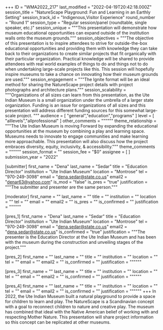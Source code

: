+++
ID = "WMA2022_217"
last_modified = "2022-04-19T20:42:18.000Z"
session_title = "NatureScape Playground: Fun and Learning in an Earthly Setting"
session_track_id = "Indigenous,Visitor Experience"
round_number = "Round 1"
session_type = "Regular session/panel (roundtable, single speaker, etc.)"
session_unique = """This presentation will demonstrate how museum educational opportunities can expand outside of the institution walls onto the museum grounds."""
session_objectives = """The objective of this presentation is to inspire attendees to strive for outside-the-box educational opportunities and providing them with knowledge they can take back to their organizations to create similar projects that fit organically with their particular organization.  Practical knowledge will be shared to provide attendees with real world examples of things to do and things not to do when undertaking large-scale projects like this. This session will hopefully inspire museums to take a chance on innovating how their museum grounds are used."""
session_engagement = """The Ignite format will be an ideal method for sharing the NatureScape project details with project photographs and architecture plans."""
session_scalability = """Organizations of all sizes can learn from this presentation, as the Ute Indian Museum is a small organization under the umbrella of a larger state organization. Funding is an issue for organizations of all sizes and this presentation will address different funding sources for this somewhat large-scale project.
"""
audience = [ "general","education","programs" ]
level = [ "alllevels","allprofessional" ]
other_comments = """"""
theme_relationship = """The Ute Indian Museum is moving Forward by expanding the educational opportunities at the museum by combining a play and learning space. Museums needs to innovate to engage communities and make learning more approachable. This presentation will also discuss how the project embraces diversity, equity, inclusivity, & accessibility."""
theme_comments = """"""
session_format = ""
session_fee = "$0"
assignee = [  ]
submission_year = "2022"

[submitter]
first_name = "Dena"
last_name = "Sedar"
title = "Education Director"
institution = "Ute Indian Museum"
location = "Montrose"
tel = "970-249-3098"
email = "dena.sedar@state.co.us"
email2 = "denar63@yahoo.com"
is_mod = "false"
is_pres = "true"
justification = """The submitter and presenter are the same person."""

[moderator]
first_name = ""
last_name = ""
title = ""
institution = ""
location = ""
tel = ""
email = ""
email2 = ""
is_pres = ""
is_confirmed = ""
justification = """"""

[pres_1]
first_name = "Dena"
last_name = "Sedar"
title = "Education Director"
institution = "Ute Indian Museum"
location = "Montrose"
tel = "970-249-3098"
email = "dena.sedar@state.co.us"
email2 = "dena.sedar@state.co.us"
is_confirmed = "true"
justification = """The presenter is the Education Director at the Ute Indian Museum and has been with the museum during the construction and unveiling stages of the project."""

[pres_2]
first_name = ""
last_name = ""
title = ""
institution = ""
location = ""
tel = ""
email = ""
email2 = ""
is_confirmed = ""
justification = """"""

[pres_3]
first_name = ""
last_name = ""
title = ""
institution = ""
location = ""
tel = ""
email = ""
email2 = ""
is_confirmed = ""
justification = """"""

[pres_4]
first_name = ""
last_name = ""
title = ""
institution = ""
location = ""
tel = ""
email = ""
email2 = ""
is_confirmed = ""
justification = """"""
+++
In 2022, the Ute Indian Museum built a natural playground to provide a space for children to learn and play. The NatureScape is a Scandinavian concept with a goal to reconnect children to nature and creative play. The museum has combined that ideal with the Native American belief of working with and respecting Mother Nature. This presentation will share project information so this concept can be replicated at other museums.
